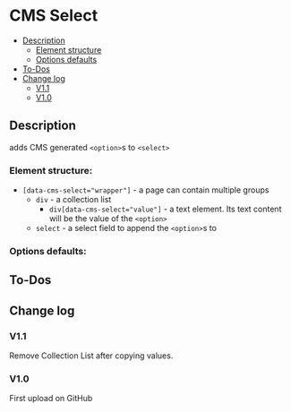 # CMS Select
- [Description](#description)
    - [Element structure](#element-structure)
    - [Options defaults](#options-defaults)
- [To-Dos](#to-dos)
- [Change log](#change-log)
    - [V1.1](#v11)
    - [V1.0](#v10)

## Description
adds CMS generated `<option>`s to `<select>`
### Element structure:
- `[data-cms-select="wrapper"]` - a page can contain multiple groups
    - `div` - a collection list
        - `div[data-cms-select="value"]` - a text element. Its text content will be the value of the `<option>`
    - `select` - a select field to append the `<option>`s to
### Options defaults:

## To-Dos

## Change log
### V1.1
Remove Collection List after copying values.
### V1.0
First upload on GitHub